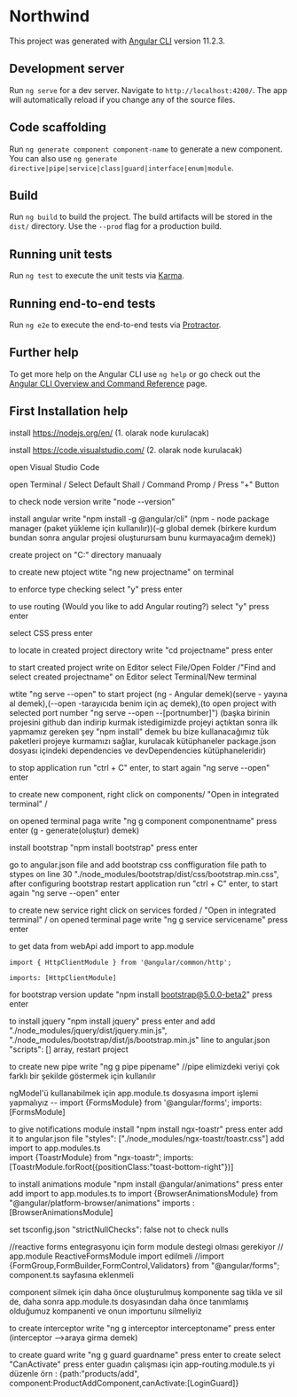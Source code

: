 # Northwind

This project was generated with [Angular CLI](https://github.com/angular/angular-cli) version 11.2.3.

## Development server

Run `ng serve` for a dev server. Navigate to `http://localhost:4200/`. The app will automatically reload if you change any of the source files.

## Code scaffolding

Run `ng generate component component-name` to generate a new component. You can also use `ng generate directive|pipe|service|class|guard|interface|enum|module`.

## Build

Run `ng build` to build the project. The build artifacts will be stored in the `dist/` directory. Use the `--prod` flag for a production build.

## Running unit tests

Run `ng test` to execute the unit tests via [Karma](https://karma-runner.github.io).

## Running end-to-end tests

Run `ng e2e` to execute the end-to-end tests via [Protractor](http://www.protractortest.org/).

## Further help

To get more help on the Angular CLI use `ng help` or go check out the [Angular CLI Overview and Command Reference](https://angular.io/cli) page.

## First Installation help
install https://nodejs.org/en/   	(1. olarak node kurulacak)

install https://code.visualstudio.com/  (2. olarak node kurulacak)

open Visual Studio Code

open Terminal / Select Default Shall / Command Promp / Press "+" Button

to check node version write "node --version"

install angular write "npm install -g @angular/cli"   (npm - node package manager (paket yükleme için kullanılır))(-g global demek (birkere kurdum bundan sonra angular projesi oluşturursam bunu kurmayacağım demek))

create project on "C:" directory manuaaly

to create new ptoject wtite "ng new projectname" on terminal

to enforce type checking select "y" press enter

to use routing (Would you like to add Angular routing?) select "y" press enter

select CSS press enter

to locate in created project directory write "cd projectname" press enter

to start created project write on Editor select File/Open Folder /"Find and select created projectname"
on Editor select Terminal/New terminal

wtite "ng serve --open" to start project (ng - Angular demek)(serve - yayına al demek),(--open -tarayıcıda benim için aç demek),(to open project with selected port number "ng serve --open --[portnumber]")
(başka birinin projesini github dan indirip kurmak istedigimizde projeyi açtıktan sonra ilk yapmamız gereken şey "npm install" demek bu bize kullanacağımız tük paketleri projeye kurmamızı sağlar, kurulacak kütüphaneler package.json dosyası içindeki dependencies ve devDependencies kütüphaneleridir)

to stop application run "ctrl + C" enter, to start again "ng serve --open" enter

to create new component, right click on components/ "Open in integrated terminal" /

on opened terminal paga write "ng g component componentname" press enter (g - generate(oluştur) demek)

install bootstrap "npm install bootstrap" press enter

go to angular.json file and add bootstrap css conffiguration file path to stypes on line 30 "./node_modules/bootstrap/dist/css/bootstrap.min.css",
after configuring bootstrap restart application run "ctrl + C" enter, to start again "ng serve --open" enter

to create new service right click on services forded / "Open in integrated terminal" /
on opened terminal page write "ng g service servicename" press enter

to get data from webApi add import to app.module

	import { HttpClientModule } from '@angular/common/http';

	imports: [HttpClientModule]
    
for bootstrap version update "npm install bootstrap@5.0.0-beta2" press enter

to install jquery "npm install jquery" press enter and add "./node_modules/jquery/dist/jquery.min.js", "./node_modules/bootstrap/dist/js/bootstrap.min.js" line to angular.json "scripts": [] array, restart project

to create new pipe write "ng g pipe pipename"
//pipe elimizdeki veriyi çok farklı bir şekilde göstermek için kullanılır

ngModel'ü kullanabilmek için app.module.ts dosyasına import işlemi yapmalıyız -- import {FormsModule} from '@angular/forms'; imports: [FormsModule]

to give notifications module  install "npm install ngx-toastr" press enter
add it to angular.json file "styles": ["./node_modules/ngx-toastr/toastr.css"] 
add import to app.modules.ts            
import {ToastrModule} from "ngx-toastr";
imports:[ToastrModule.forRoot({positionClass:"toast-bottom-right"})]

to install animations module "npm install @angular/animations"  press enter
add import to app.modules.ts to import {BrowserAnimationsModule} from "@angular/platform-browser/animations"
imports : [BrowserAnimationsModule]

set tsconfig.json "strictNullChecks": false   not to check nulls

//reactive forms entegrasyonu için form module destegi olması gerekiyor
// app.module ReactiveFormsModule import edilmeli
//import {FormGroup,FormBuilder,FormControl,Validators} from "@angular/forms"; component.ts sayfasına eklenmeli

component silmek için daha önce oluşturulmuş komponente sag tikla ve sil de, daha sonra app.module.ts dosyasından daha önce tanımlamış olduğumuz kompanenti ve onun importunu silmeliyiz

to create interceptor write "ng g interceptor interceptoname" press enter (interceptor -->araya girma demek)

to create guard write "ng g guard guardname" press enter to create select "CanActivate" press enter
guadın çalışması için app-routing.module.ts yi düzenle örn : {path:"products/add", component:ProductAddComponent,canActivate:[LoginGuard]}
